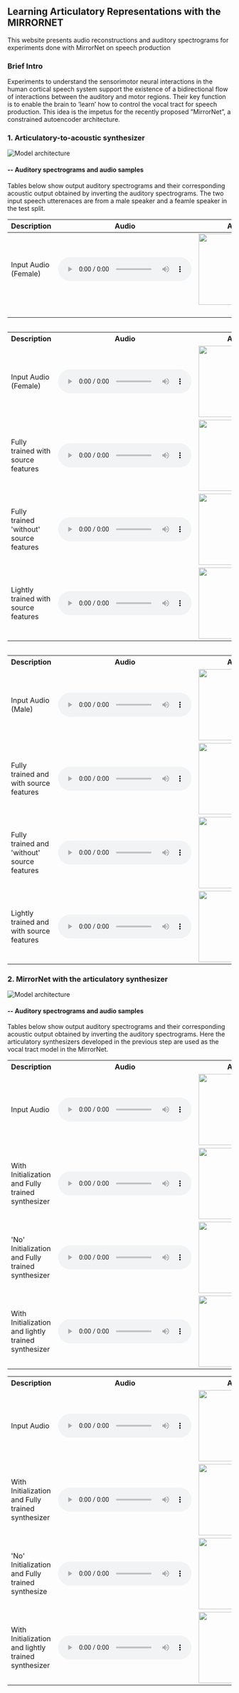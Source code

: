 ## Learning Articulatory Representations with the MIRRORNET

This website presents audio reconstructions and auditory spectrograms for experiments done with MirrorNet on speech production

### Brief Intro

Experiments to understand the sensorimotor neural interactions in the human cortical speech system support the existence of a bidirectional flow of interactions between the auditory and motor regions. Their key function is to enable the brain to ’learn’ how to control the vocal tract for speech production. This idea is the impetus for the recently proposed ”MirrorNet”, a constrained autoencoder architecture. 

### 1. Articulatory-to-acoustic synthesizer

![Model architecture](model_figures/tv_synthesizer.png)

#### -- Auditory spectrograms and audio samples

Tables below show output auditory spectrograms and their corresponding acoustic output obtained by inverting the auditory spectrograms. The two input speech utterenaces are from a male speaker and a feamle speaker in the test split. 

|  Description   |  Audio   |  Auditory spectrogram   |
| --- | --- | --- |
|  Input Audio (Female)   |  <audio controls="controls"><source src="TV_syn_audio/original/RealSpectrogram4.mp3"></audio>  |  <img width="300px" height="160px" src="TV_syn_spectrograms/original/sample4_orig.png">   |
|     |     |     |
|     |     |     |
|     |     |     |
|     |     |     |

<div style="overflow-x: auto;" class="figure">
    <table class="audioTable">
        <tr>
<!--             <th rowspan="2">Audio</th> -->
            <th>Description</th>
            <th>Audio</th>
	    	<th>Auditory spectrogram</th>
<!--             <th rowspan="2">Audio</th> -->
        </tr>
        <tr>
			<td> Input Audio (Female) 
            <td><audio controls="controls"><source src="TV_syn_audio/original/RealSpectrogram4.mp3"></audio></td>
<!--             <td>PARAMS IMG</td> -->
            <td><img width="300px" height="160px" src="TV_syn_spectrograms/original/sample4_orig.png"></td>
        </tr>
        <tr>
			<td> Fully trained with source features 
            <td><audio controls="controls"><source src="TV_syn_audio/fully_trained/decoderSpectrogram4.mp3"></audio></td>
<!--             <td>PARAMS IMG</td> -->
            <td><img width="300px" height="160px" src="TV_syn_spectrograms/fully_trained/sample4_fully.png"></td>
        </tr>
		        <tr>
			<td> Fully trained 'without' source features 
            <td><audio controls="controls"><source src="TV_syn_audio/6TV_syn/decoderSpectrogram4_6tvs.mp3"></audio></td>
<!--             <td>PARAMS IMG</td> -->
            <td><img width="300px" height="160px" src="TV_syn_spectrograms/6TV_syn/sample4_6TV.png"></td>
        </tr>
		        <tr>
			<td> Lightly trained with source features 
            <td><audio controls="controls"><source src="TV_syn_audio/lightly_trained/decoderSpectrogram4_dev.mp3"></audio></td>
<!--             <td>PARAMS IMG</td> -->
            <td><img width="300px" height="160px" src="TV_syn_spectrograms/lightly_trained/sample4_light.png"></td>
        </tr>
    </table>
</div>

<div class="figure">
    <table class="audioTable">
        <tr>
<!--             <th rowspan="2">Audio</th> -->
            <th>Description</th>
            <th>Audio</th>
	    	<th>Auditory spectrogram</th>
<!--             <th rowspan="2">Audio</th> -->
        </tr>
        <tr>
			<td> Input Audio (Male) 
            <td><audio controls="controls"><source src="TV_syn_audio/original/RealSpectrogram6.mp3"></audio></td>
<!--             <td>PARAMS IMG</td> -->
            <td><img width="300px" height="160px" src="TV_syn_spectrograms/original/sample6_orig.png"></td>
        </tr>
        <tr>
			<td> Fully trained and with source features 
            <td><audio controls="controls"><source src="TV_syn_audio/fully_trained/decoderSpectrogram6.mp3"></audio></td>
<!--             <td>PARAMS IMG</td> -->
            <td><img width="300px" height="160px" src="TV_syn_spectrograms/fully_trained/sample6_fully.png"></td>
        </tr>
		        <tr>
			<td> Fully trained and 'without' source features 
            <td><audio controls="controls"><source src="TV_syn_audio/6TV_syn/decoderSpectrogram6_6tvs.mp3"></audio></td>
<!--             <td>PARAMS IMG</td> -->
            <td><img width="300px" height="160px" src="TV_syn_spectrograms/6TV_syn/sample6_6TV.png"></td>
        </tr>
		        <tr>
			<td> Lightly trained and with source features 
            <td><audio controls="controls"><source src="TV_syn_audio/lightly_trained/decoderSpectrogram6.mp3"></audio></td>
<!--             <td>PARAMS IMG</td> -->
            <td><img width="300px" height="160px" src="TV_syn_spectrograms/lightly_trained/sample6_light.png"></td>
        </tr>
    </table>
</div>

### 2. MirrorNet with the articulatory synthesizer

![Model architecture](model_figures/model_archi.png)

#### -- Auditory spectrograms and audio samples

Tables below show output auditory spectrograms and their corresponding acoustic output obtained by inverting the auditory spectrograms. Here the articulatory synthesizers developed in the previous step are used as the vocal tract model in the MirrorNet. 

<div class="figure">
    <table class="audioTable">
        <tr>
<!--             <th rowspan="2">Audio</th> -->
            <th>Description</th>
            <th>Audio</th>
	    	<th>Auditory spectrogram</th>
<!--             <th rowspan="2">Audio</th> -->
        </tr>
        <tr>
			<td> Input Audio 
            <td><audio controls="controls"><source src="MirrorNet_audio/original/wave2_orig.mp3"></audio></td>
<!--             <td>PARAMS IMG</td> -->
            <td><img width="300px" height="160px" src="MirrorNet_specs/sample2_orig.png"></td>
        </tr>
        <tr>
			<td> With Initialization and Fully trained synthesizer 
            <td><audio controls="controls"><source src="MirrorNet_audio/fully_trained_init/VOCSpectrogram2_init.mp3"></audio></td>
<!--             <td>PARAMS IMG</td> -->
            <td><img width="300px" height="160px" src="MirrorNet_specs/fully_trained_init/sample2_fully.png"></td>
        </tr>
		        <tr>
			<td> 'No' Initialization and Fully trained synthesizer 
            <td><audio controls="controls"><source src="MirrorNet_audio/fully_trained_noinit/VOCSpectrogram2_noinit.mp3"></audio></td>
<!--             <td>PARAMS IMG</td> -->
            <td><img width="300px" height="160px" src="MirrorNet_specs/fully_trained_noinit/sample2_noinit.png"></td>
        </tr>
		        <tr>
			<td> With Initialization and lightly trained synthesizer 
            <td><audio controls="controls"><source src="MirrorNet_audio/light_trained_init/VOCSpectrogram2_light.mp3"></audio></td>
<!--             <td>PARAMS IMG</td> -->
            <td><img width="300px" height="160px" src="MirrorNet_specs/light_trained_init/sample2_light.png"></td>
        </tr>
    </table>
</div>

<div class="figure">
    <table class="audioTable">
        <tr>
<!--             <th rowspan="2">Audio</th> -->
            <th>Description</th>
            <th>Audio</th>
	    	<th>Auditory spectrogram</th>
<!--             <th rowspan="2">Audio</th> -->
        </tr>
        <tr>
			<td> Input Audio 
            <td><audio controls="controls"><source src="MirrorNet_audio/original/wave8_orig.mp3"></audio></td>
<!--             <td>PARAMS IMG</td> -->
            <td><img width="300px" height="160px" src="MirrorNet_specs/sample8_orig.png"></td>
        </tr>
        <tr>
			<td> With Initialization and Fully trained synthesizer 
            <td><audio controls="controls"><source src="MirrorNet_audio/fully_trained_init/VOCSpectrogram8_init.mp3"></audio></td>
<!--             <td>PARAMS IMG</td> -->
            <td><img width="300px" height="160px" src="MirrorNet_specs/fully_trained_init/sample8_fully.png"></td>
        </tr>
		        <tr>
			<td> 'No' Initialization and Fully trained synthesize 
            <td><audio controls="controls"><source src="MirrorNet_audio/fully_trained_noinit/VOCSpectrogram8_noinit.mp3"></audio></td>
<!--             <td>PARAMS IMG</td> -->
            <td><img width="300px" height="160px" src="MirrorNet_specs/fully_trained_noinit/sample8_noinit.png"></td>
        </tr>
		        <tr>
			<td> With Initialization and lightly trained synthesizer 
            <td><audio controls="controls"><source src="MirrorNet_audio/light_trained_init/VOCSpectrogram8_light.mp3"></audio></td>
<!--             <td>PARAMS IMG</td> -->
            <td><img width="300px" height="160px" src="MirrorNet_specs/light_trained_init/sample8_light.png"></td>
        </tr>
    </table>
</div>
